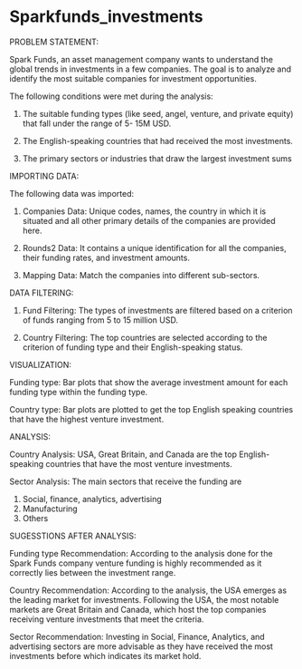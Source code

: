# Sparkfunds_investments
PROBLEM STATEMENT:

Spark Funds, an asset management company wants to understand the global trends in investments in a few companies. The goal is to analyze and identify the most suitable companies for investment opportunities.

The following conditions were met during the analysis:

1. The suitable funding types (like seed, angel, venture, and private equity) that fall under the range of 5- 15M USD.
	
2. The English-speaking countries that had received the most investments.
	
3. The primary sectors or industries that draw the largest investment sums 

IMPORTING DATA:

The following data was imported:

1. Companies Data: Unique codes, names, the country in which it is situated and all other primary details of the companies are provided here.

2. Rounds2 Data: It contains a unique identification for all the companies, their funding rates, and investment amounts.

3. Mapping Data: Match the companies into different sub-sectors.

DATA FILTERING:

1. Fund Filtering: The types of investments are filtered based on a criterion of funds ranging from 5 to 15 million USD.

2. Country Filtering: The top countries are selected according to the criterion of funding type and their English-speaking status.

VISUALIZATION:

Funding type: Bar plots that show the average investment amount for each funding type within the funding type.

Country type: Bar plots are plotted to get the top English speaking countries that have the highest venture investment.


ANALYSIS:

Country Analysis: USA, Great Britain, and Canada are the top English-speaking countries that have the most venture investments.

Sector Analysis: 
 The main sectors that receive the funding are 
 1. Social, finance, analytics, advertising
 2. Manufacturing
 3. Others

SUGESSTIONS AFTER ANALYSIS:

Funding type Recommendation:
 	According to the analysis done for the Spark Funds company venture funding is highly recommended as it correctly lies between the investment range.

Country Recommendation:
	According to the analysis, the USA emerges as the leading market for investments. Following the USA, the most notable markets are Great Britain and Canada, which host the top companies receiving venture investments that meet the criteria.

Sector Recommendation:
 	Investing in Social, Finance, Analytics, and advertising sectors are more advisable as they have received the most investments before which indicates its market hold.
	
